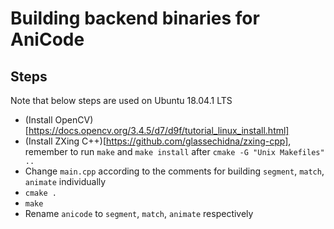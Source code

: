# Building backend binaries for AniCode

## Steps
Note that below steps are used on Ubuntu 18.04.1 LTS
- (Install OpenCV)[https://docs.opencv.org/3.4.5/d7/d9f/tutorial_linux_install.html]
- (Install ZXing C++)[https://github.com/glassechidna/zxing-cpp], remember to run `make` and `make install` after `cmake -G "Unix Makefiles" ..`
- Change `main.cpp` according to the comments for building `segment`, `match`, `animate` individually
- `cmake .`
- `make`
- Rename `anicode` to `segment`, `match`, `animate` respectively
